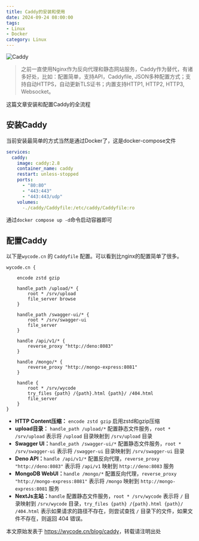 ```yaml
---
title: Caddy的安装和使用
date: 2024-09-24 08:00:00
tags:
- Linux
- Docker
category: Linux
---
```


![Caddy](https://caddyserver.com/resources/images/logo-dark.svg)

> 之前一直使用Nginx作为反向代理和静态网站服务，Caddy作为替代，有诸多好处，比如：配置简单，支持API，Caddyfile, JSON多种配置方式；支持自动HTTPS，自动更新TLS证书；内置支持HTTP1, HTTP2, HTTP3, Websocket。

这篇文章安装和配置Caddy的全流程

<!--more-->

## 安装Caddy

当前安装最简单的方式当然是通过Docker了，这是docker-compose文件

```yml
services:
  caddy:
    image: caddy:2.8
    container_name: caddy
    restart: unless-stopped
    ports:
      - "80:80"
      - "443:443"
      - "443:443/udp"
    volumes:
      -./caddy/Caddyfile:/etc/caddy/Caddyfile:ro
```

通过`docker compose up -d`命令启动容器即可


## 配置Caddy

以下是`wycode.cn` 的 `Caddyfile` 配置。可以看到比nginx的配置简单了很多。

```
wycode.cn {

    encode zstd gzip

    handle_path /upload/* {
        root * /srv/upload
        file_server browse
    }

    handle_path /swagger-ui/* {
        root * /srv/swagger-ui
        file_server
    }

    handle /api/v1/* {
        reverse_proxy "http://deno:8083"
    }

    handle /mongo/* {
        reverse_proxy "http://mongo-express:8081"
    }

    handle {
        root * /srv/wycode
        try_files {path} /{path}.html {path}/ /404.html
        file_server
    }
}
```

- **HTTP Content压缩：** `encode zstd gzip` 启用zstd和gzip压缩
- **upload目录：** `handle_path /upload/*` 配置静态文件服务，`root * /srv/upload` 表示将 `/upload` 目录映射到 `/srv/upload` 目录
- **Swagger UI：**`handle_path /swagger-ui/*` 配置静态文件服务，`root * /srv/swagger-ui` 表示将 `/swagger-ui` 目录映射到 `/srv/swagger-ui` 目录
- **Deno API：**`handle /api/v1/*` 配置反向代理，`reverse_proxy "http://deno:8083"` 表示将 `/api/v1` 映射到 `http://deno:8083` 服务
- **MongoDB WebUI：**`handle /mongo/*` 配置反向代理，`reverse_proxy "http://mongo-express:8081"` 表示将 `/mongo` 映射到 `http://mongo-express:8081` 服务
- **NextJs主站：**`handle` 配置静态文件服务，`root * /srv/wycode` 表示将 `/` 目录映射到 `/srv/wycode` 目录，`try_files {path} /{path}.html {path}/ /404.html` 表示如果请求的路径不存在，则尝试查找 `/` 目录下的文件，如果文件不存在，则返回 404 错误。

本文原始发表于 <https://wycode.cn/blog/caddy>，转载请注明出处